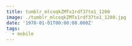 ```yaml
---
title: tumblr_mlcoqkZMTx1rdf37to1_1280
image: ./tumblr_mlcoqkZMTx1rdf37to1_1280.jpg
date: '1970-01-01T00:00:00.000Z'
tags:
  - mobile
---
```


